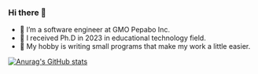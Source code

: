 ### Hi there 👋

- 🔭 I’m a software engineer at GMO Pepabo Inc.
- 🌱 I received Ph.D in 2023 in educational technology field.
- 👯 My hobby is writing small programs that make my work a little easier.

[![Anurag's GitHub stats](https://github-readme-stats.vercel.app/api?username=kromiii)](https://github.com/anuraghazra/github-readme-stats)

<!--
**kromiii/kromiii** is a ✨ _special_ ✨ repository because its `README.md` (this file) appears on your GitHub profile.

Here are some ideas to get you started:

- 🔭 I’m currently working on ...
- 🌱 I’m currently learning ...
- 👯 I’m looking to collaborate on ...
- 🤔 I’m looking for help with ...
- 💬 Ask me about ...
- 📫 How to reach me: ...
- 😄 Pronouns: ...
- ⚡ Fun fact: ...
-->
